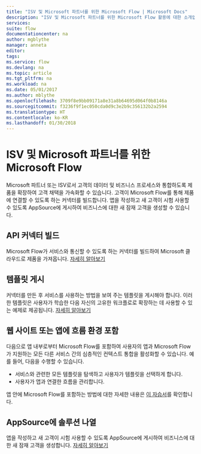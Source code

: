 ```yaml
---
title: "ISV 및 Microsoft 파트너를 위한 Microsoft Flow | Microsoft Docs"
description: "ISV 및 Microsoft 파트너를 위한 Microsoft Flow 활용에 대한 소개입니다."
services: 
suite: flow
documentationcenter: na
author: mgblythe
manager: anneta
editor: 
tags: 
ms.service: flow
ms.devlang: na
ms.topic: article
ms.tgt_pltfrm: na
ms.workload: na
ms.date: 05/01/2017
ms.author: mblythe
ms.openlocfilehash: 3709f8e9bb09171a8e31a8b64695d064f0b8146a
ms.sourcegitcommit: f3236f9f1ec050cda0d9c3e2b9c356132b2a2594
ms.translationtype: HT
ms.contentlocale: ko-KR
ms.lasthandoff: 01/30/2018
---
```

# <a name="microsoft-flow-for-isvs-and-microsoft-partners"></a>ISV 및 Microsoft 파트너를 위한 Microsoft Flow
Microsoft 파트너 또는 ISV로서 고객의 데이터 및 비즈니스 프로세스와 통합하도록 제품을 확장하여 고객 채택을 가속화할 수 있습니다. 고객이 Microsoft Flow를 통해 제품에 연결할 수 있도록 하는 커넥터를 빌드합니다. 앱을 작성하고 새 고객이 시험 사용할 수 있도록 AppSource에 게시하여 비즈니스에 대한 새 잠재 고객을 생성할 수 있습니다.

## <a name="build-an-api-connector"></a>API 커넥터 빌드
Microsoft Flow가 서비스와 통신할 수 있도록 하는 커넥터를 빌드하여 Microsoft 클라우드로 제품을 가져옵니다. [자세히 알아보기](api-connector-overview.md)

## <a name="publish-templates"></a>템플릿 게시
커넥터를 만든 후 서비스를 사용하는 방법을 보여 주는 템플릿을 게시해야 합니다. 이러한 템플릿은 사용자가 학습한 다음 자신의 고유한 워크플로로 확장하는 데 사용할 수 있는 예제로 제공됩니다. [자세히 알아보기](publish-a-template.md)

## <a name="embed-the-flow-experience-in-your-website-or-app"></a>웹 사이트 또는 앱에 흐름 환경 포함
다음으로 앱 내부로부터 Microsoft Flow를 포함하여 사용자의 앱과 Microsoft Flow가 지원하는 모든 다른 서비스 간의 심층적인 컨텍스트 통합을 활성화할 수 있습니다. 예를 들어, 다음을 수행할 수 있습니다.

* 서비스와 관련한 모든 템플릿을 탐색하고 사용자가 템플릿을 선택하게 합니다.
* 사용자가 앱과 연결한 흐름을 관리합니다.

앱 안에 Microsoft Flow를 포함하는 방법에 대한 자세한 내용은 [이 자습서](embed-flow-dev.md)를 확인합니다.

## <a name="list-your-solution-on-appsource"></a>AppSource에 솔루션 나열
앱을 작성하고 새 고객이 시험 사용할 수 있도록 AppSource에 게시하여 비즈니스에 대한 새 잠재 고객을 생성합니다. [자세히 알아보기](dev-appsource-test-drive.md)

